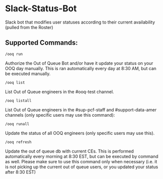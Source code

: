 # Slack-Status-Bot
Slack bot that modifies user statuses according to their current availability (pulled from the Roster)

## Supported Commands:


```
/ooq run
```
Authorize the Out of Queue Bot and/or have it update your status on your OOQ day manually. This is ran automatically every day at 8:30 AM, but can be executed manually.



```
/ooq list
```
List Out of Queue engineers in the #ooq-test channel.



```
/ooq listall
```
List Out of Queue engineers in the #sup-pcf-staff and #support-data-amer channels (only specific users may use this command):



```
/ooq runall
```
Update the status of all OOQ engineers (only specific users may use this).



```
/ooq refresh
```

Update the out of queue db with current CEs. This is performed automatically every morning at 8:30 EST, but can be executed by command as well. Please make sure to use this command only when necessary (i.e. it is not picking up the current out of queue users, or you updated your status after 8:30 EST)
